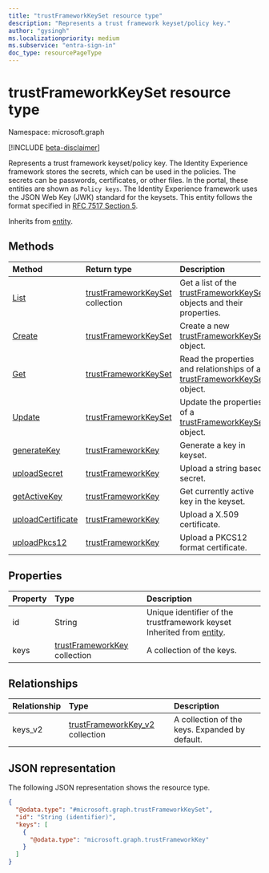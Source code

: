 ```yaml
---
title: "trustFrameworkKeySet resource type"
description: "Represents a trust framework keyset/policy key."
author: "gysingh"
ms.localizationpriority: medium
ms.subservice: "entra-sign-in"
doc_type: resourcePageType
---
```


# trustFrameworkKeySet resource type

Namespace: microsoft.graph

[!INCLUDE [beta-disclaimer](../../includes/beta-disclaimer.md)]

Represents a trust framework keyset/policy key. The Identity Experience framework stores the secrets, which can be used in the policies. The secrets can be passwords, certificates, or other files. In the portal, these entities are shown as `Policy keys`. The Identity Experience framework uses the JSON Web Key (JWK) standard for the keysets. This entity follows the format specified in [RFC 7517 Section 5](https://tools.ietf.org/html/rfc7517#section-5).

Inherits from [entity](../resources/entity.md).

## Methods
|Method|Return type|Description|
|:---|:---|:---|
|[List](../api/trustframework-list-keysets.md)|[trustFrameworkKeySet](../resources/trustframeworkkeyset.md) collection|Get a list of the [trustFrameworkKeySet](../resources/trustframeworkkeyset.md) objects and their properties.|
|[Create](../api/trustframework-post-keysets.md)|[trustFrameworkKeySet](../resources/trustframeworkkeyset.md)|Create a new [trustFrameworkKeySet](../resources/trustframeworkkeyset.md) object.|
|[Get](../api/trustframeworkkeyset-get.md)|[trustFrameworkKeySet](../resources/trustframeworkkeyset.md)|Read the properties and relationships of a [trustFrameworkKeySet](../resources/trustframeworkkeyset.md) object.|
|[Update](../api/trustframeworkkeyset-update.md)|[trustFrameworkKeySet](../resources/trustframeworkkeyset.md)|Update the properties of a [trustFrameworkKeySet](../resources/trustframeworkkeyset.md) object.|
|[generateKey](../api/trustframeworkkeyset-generatekey.md)|[trustFrameworkKey](../resources/trustframeworkkey.md)|Generate a key in keyset.|
|[uploadSecret](../api/trustframeworkkeyset-uploadsecret.md)|[trustFrameworkKey](../resources/trustframeworkkey.md)|Upload a string based secret.|
|[getActiveKey](../api/trustframeworkkeyset-getactivekey.md)|[trustFrameworkKey](../resources/trustframeworkkey.md)|Get currently active key in the keyset.|
|[uploadCertificate](../api/trustframeworkkeyset-uploadcertificate.md)|[trustFrameworkKey](../resources/trustframeworkkey.md)|Upload a X.509 certificate.|
|[uploadPkcs12](../api/trustframeworkkeyset-uploadpkcs12.md)|[trustFrameworkKey](../resources/trustframeworkkey.md)|Upload a PKCS12 format certificate.|

## Properties
|Property|Type|Description|
|:---|:---|:---|
|id|String|Unique identifier of the trustframework keyset Inherited from [entity](../resources/entity.md).|
|keys|[trustFrameworkKey](../resources/trustframeworkkey.md) collection|A collection of the keys.|

## Relationships
|Relationship|Type|Description|
|:---|:---|:---|
|keys_v2|[trustFrameworkKey_v2](../resources/trustframeworkkey_v2.md) collection|A collection of the keys. Expanded by default.|

## JSON representation
The following JSON representation shows the resource type.
<!-- {
  "blockType": "resource",
  "keyProperty": "id",
  "@odata.type": "microsoft.graph.trustFrameworkKeySet",
  "baseType": "microsoft.graph.entity",
  "openType": false
}
-->
``` json
{
  "@odata.type": "#microsoft.graph.trustFrameworkKeySet",
  "id": "String (identifier)",
  "keys": [
    {
      "@odata.type": "microsoft.graph.trustFrameworkKey"
    }
  ]
}
```

